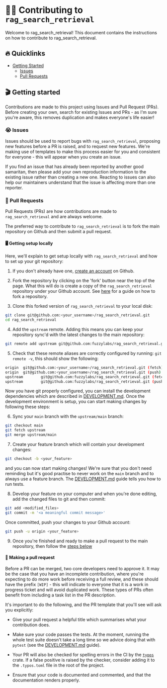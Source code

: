 # 🧑‍💻 Contributing to `rag_search_retrieval`

Welcome to rag_search_retrieval! This document contains the instructions on how to contribute to rag_search_retrieval.

## 🔥 Quicklinks

* [Getting Started](#getting-started)
  * [Issues](#issues)
  * [Pull Requests](#pull-requests)

## 🎬 Getting started

Contributions are made to this project using Issues and Pull Request (PRs). Before creating your own, search for existing Issues and PRs - as I'm sure you're aware, this removes duplication and makes everyone's life easier!

### 😭 Issues

Issues should be used to report bugs with `rag_search_retrieval`, proposing new features before a PR is raised, and to request new features. We're making use of templates to make this process easier for you and consistent for everyone - this will appear when you create an issue.

If you find an issue that has already been reported by another good samaritan, then please add your own reproduction information to the existing issue rather than creating a new one. Reacting to issues can also help our maintainers understand that the issue is affecting more than one reporter.

### 🎫 Pull Requests

Pull Requests (PRs) are how contributions are made to `rag_search_retrieval` and are always welcome.

The preferred way to contribute to `rag_search_retrieval` is to fork the main repository on Github and then submit a pull request.

#### 🖥️ Getting setup locally

Here, we'll explain to get setup locally with `rag_search_retrieval` and how to set up your git repository:

1. If you don't already have one, [create an account](https://github.com/join) on Github.

2. Fork the repository by clicking on the 'fork' button near the top of the page. What this will do is create a copy of the `rag_search_retrieval` repository under your Github account. See [here](https://help.github.com/articles/fork-a-repo/) for a guide on how to fork a repository.

3. Clone this forked version of `rag_search_retrieval` to your local disk:

```bash
git clone git@github.com:<your_username>/rag_search_retrieval.git
cd rag_search_retrieval
```

4. Add the `upstream` remote. Adding this means you can keep your repository sync'd with the latest changes to the main repository:

```bash
git remote add upstream git@github.com:fuzzylabs/rag_search_retrieval.git
```

5. Check that these remote aliases are correctly configured by running: `git remote -v`, this should show the following:

```bash
origin  git@github.com:<your_username>/rag_search_retrieval.git (fetch)
origin  git@github.com:<your_username>/rag_search_retrieval.git (push)
upstream        git@github.com:fuzzylabs/rag_search_retrieval.git (fetch)
upstream        git@github.com:fuzzylabs/rag_search_retrieval.git (push)
```

Now you have git properly configured, you can install the development dependencies which are described in [DEVELOPMENT.md](https://github.com/fuzzylabs/rag_search_retrieval/blob/main/DEVELOPMENT.md). Once the development environment is setup, you can start making changes by following these steps:

6. Sync your `main` branch with the `upstream/main` branch:

```bash
git checkout main
git fetch upstream
git merge upstream/main
```

7. Create your feature branch which will contain your development changes:

```bash
git checkout -b <your_feature>
```

and you can now start making changes! We're sure that you don't need reminding but it's good practise to never work on the `main` branch and to always use a feature branch. The [DEVELOPMENT.md](https://github.com/fuzzylabs/rag_search_retrieval/blob/main/DEVELOPMENT.md) guide tells you how to run tests.

8. Develop your feature on your computer and when you're done editing, add the changed files to git and then commit:

```bash
git add <modified_files>
git commit -m '<a meaningful commit message>'
```

Once committed, push your changes to your Github account:

```bash
git push -u origin <your_feature>
```

9. Once you're finished and ready to make a pull request to the main repository, then follow the [steps below](#🤔-making-a-pull-request)

#### 🤔 Making a pull request

Before a PR can be merged, two core developers need to approve it. It may be the case that you have an incomplete contribution, where you're expecting to do more work before receiving a full review, and these should have the prefix `[WIP]` - this will indicate to everyone that it is a work in progress ticket and will avoid duplicated work. These types of PRs often benefit from including a task list in the PR description.

It's important to do the following, and the PR template that you'll see will ask you explicitly:

* Give your pull request a helpful title which summarises what your contribution does.

* Make sure your code passes the tests. At the moment, running the whole test suite doesn't take a long time so we advice doing that with `pytest` (see the [DEVELOPMENT.md](https://github.com/fuzzylabs/rag_search_retrieval/blob/main/DEVELOPMENT.md) guide).

* Your PR will also be checked for spelling errors in the CI by the [`typos`](https://github.com/crate-ci/typos) crate. If a false positive is raised by the checker, consider adding it to the `.typos.toml` file in the root of the project.

* Ensure that your code is documented and commented, and that the documentation renders properly.
